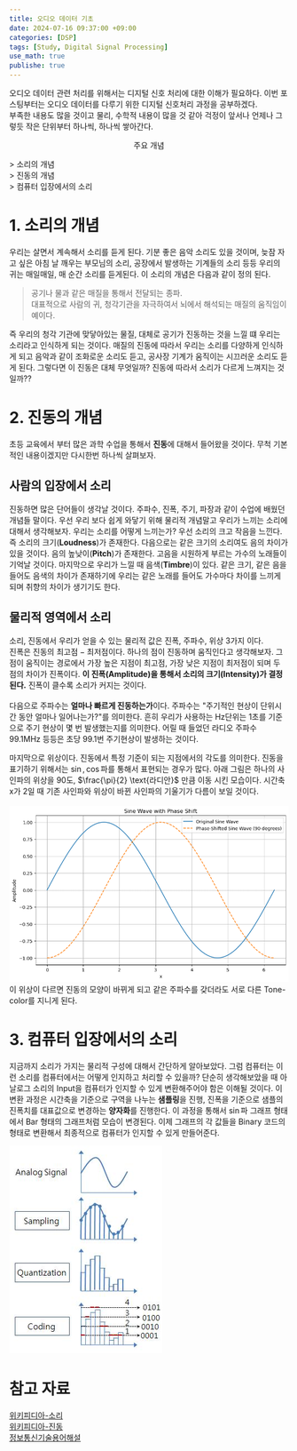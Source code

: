```yaml
---
title: 오디오 데이터 기초
date: 2024-07-16 09:37:00 +09:00
categories: [DSP]
tags: [Study, Digital Signal Processing]
use_math: true
publishe: true
---
```



오디오 데이터 관련 처리를 위해서는 디지털 신호 처리에 대한 이해가 필요하다. 이번 포스팅부터는 오디오 데이터를 다루기 위한 디지털 신호처리 과정을 공부하겠다.<br>
부족한 내용도 많을 것이고 물리, 수학적 내용이 많을 것 같아 걱정이 앞서나 언제나 그렇듯 작은 단위부터 하나씩, 하나씩 쌓아간다.<br>

<p align=center> 주요 개념 </p>
> 소리의 개념<br>
> 진동의 개념<br>
> 컴퓨터 입장에서의 소리

# 1. 소리의 개념
 우리는 살면서 계속해서 소리를 듣게 된다. 기분 좋은 음악 소리도 있을 것이며, 늦잠 자고 싶은 아침 날 깨우는 부모님의 소리, 공장에서 발생하는 기계들의 소리 등등 우리의 귀는 매일매일, 매 순간 소리를 듣게된다. 이 소리의 개념은 다음과 같이 정의 된다.

> 공기나 물과 같은 매질을 통해서 전달되는 종파. <br>
> 대표적으로 사람의 귀, 청각기관을 자극하여서 뇌에서 해석되는 매질의 움직임이 예이다.

즉 우리의 청각 기관에 맞닿아있는 물질, 대체로 공기가 진동하는 것을 느낄 떄 우리는 소리라고 인식하게 되는 것이다. 매질의 진동에 따라서 우리는 소리를 다양하게 인식하게 되고 음악과 같이 조화로운 소리도 듣고, 공사장 기계가 움직이는 시끄러운 소리도 듣게 된다.
그렇다면 이 진동은 대체 무엇일까? 진동에 따라서 소리가 다르게 느껴지는 것일까??

# 2. 진동의 개념
 초등 교육에서 부터 많은 과학 수업을 통해서 **진동**에 대해서 들어왔을 것이다. 무척 기본적인 내용이겠지만 다시한번 하나씩 살펴보자.


 ## 사람의 입장에서 소리
진동하면 많은 단어들이 생각날 것이다. 주파수, 진폭, 주기, 파장과 같이 수업에 배웠던 개념들 말이다. 우선 우리 보다 쉽게 와닿기 위해 물리적 개념말고 우리가 느끼는 소리에 대해서 생각해보자. 우리는 소리를 어떻게 느끼는가? 우선 소리의 크고 작음을 느낀다. 즉 소리의 크기(**Loudness**)가 존재한다. 다음으로는 같은 크기의 소리여도 음의 차이가 있을 것이다. 음의 높낮이(**Pitch**)가 존재한다. 고음을 시원하게 부르는 가수의 노래들이 기억날 것이다. 마지막으로 우리가 느낄 때 음색(**Timbre**)이 있다. 같은 크기, 같은 음을 들어도 음색의 차이가 존재하기에 우리는 같은 노래를 들어도 가수마다 차이를 느끼게 되며 취향의 차이가 생기기도 한다.<br>

## 물리적 영역에서 소리
 소리, 진동에서 우리가 얻을 수 있는 물리적 값은 진폭, 주파수, 위상 3가지 이다.<br>
 진폭은 진동의 $\text{최고점} - \text{최저점}$이다. 하나의 점이 진동하며 움직인다고 생각해보자. 그 점이 움직이는 경로에서 가장 높은 지점이 최고점, 가장 낮은 지점이 최저점이 되며 두 점의 차이가 진폭이다. **이 진폭(Amplitude)을 통해서 소리의 크기(Intensity)가 결정된다.** 진폭이 클수록 소리가 커지는 것이다.<br>    
 다음으로 주파수는 **얼마나 빠르게 진동하는가**이다. 주파수는 "주기적인 현상이 단위시간 동안 얼마나 일어나는가?"를 의미한다. 흔히 우리가 사용하는 Hz단위는 1초를 기준으로 주기 현상이 몇 번 발생했는지를 의미한다. 어릴 때 들었던 라디오 주파수 99.1MHz 등등은 초당 99.1번 주기현상이 발생하는 것이다. 

마지막으로 위상이다. 진동에서 특정 기준이 되는 지점에서의 각도를 의미한다. 진동을 표기하기 위해서는 $\sin, \cos$파를 통해서 표현되는 경우가 많다. 아래 그림은 하나의 사인파의 위상을 90도, $\frac{\pi}{2} \text{라디안}$  만큼 이동 시킨 모습이다. 시간축 x가 2일 때 기존 사인파와 위상이 바뀐 사인파의 기울기가 다름이 보일 것이다. <br> <br>
![Sin파에서 Phase Shift](../assets/img/DSP/sine_wave_with_phase.png)
이 위상이 다르면 진동의 모양이 바뀌게 되고 같은 주파수를 갖더라도 서로 다른 Tone-color를 지니게 된다.

# 3. 컴퓨터 입장에서의 소리
지금까지 소리가 가지는 물리적 구성에 대해서 간단하게 알아보았다. 그럼 컴퓨터는 이런 소리를 컴퓨터에서는 어떻게 인지하고 처리할 수 있을까?
단순히 생각해보았을 때 아날로그 소리의 Input을 컴퓨터가 인지할 수 있게 변환해주어야 함은 이해될 것이다. 이 변환 과정은 시간축을 기준으로 구역을 나누는 **샘플링**을 진행, 진폭을 기준으로 샘플의 진폭치를 대표값으로 변경하는 **양자화**를 진행한다. 이 과정을 통해서 $\sin$파 그래프 형태에서 Bar 형태의 그래프처럼 모습이 변경된다. 이제 그래프의 각 값들을 Binary 코드의 형태로 변환해서 최종적으로 컴퓨터가 인지할 수 있게 만들어준다.

![Sampling with Quantanizing](../assets/img/DSP/978_2.JPG)

 # 참고 자료

 [위키피디아-소리](https://ko.wikipedia.org/wiki/소리)<br>
 [위키피디아-진동](https://ko.wikipedia.org/wiki/진동)<br>
 [정보통신기술용어해설](http://www.ktword.co.kr/test/view/view.php?m_temp1=978)